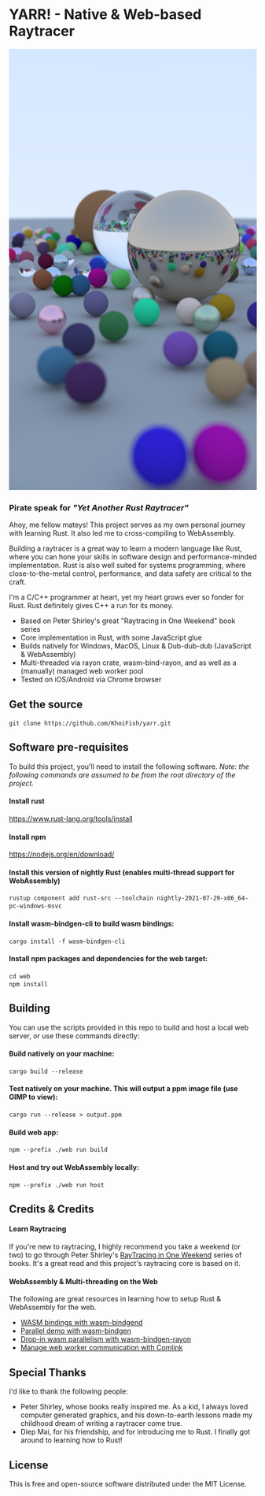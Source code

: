# YARR! - Native & Web-based Raytracer
<img src="yarr_preview.png" alt="YARR - Yet Another Rust Raytracer" />

### Pirate speak for ___"Yet Another Rust Raytracer"___

Ahoy, me fellow mateys! This project serves as my own personal journey with learning Rust. It also led me to cross-compiling to WebAssembly.

Building a raytracer is a great way to learn a modern language like Rust, where you can hone your skills in software design and performance-minded implementation. Rust is also well suited for systems programming, where close-to-the-metal control, performance, and data safety are critical to the craft.

I'm a C/C++ programmer at heart, yet my heart grows ever so fonder for Rust. Rust definitely gives C++ a run for its money.

- Based on Peter Shirley's great "Raytracing in One Weekend" book series
- Core implementation in Rust, with some JavaScript glue
- Builds natively for Windows, MacOS, Linux & Dub-dub-dub (JavaScript & WebAssembly)
- Multi-threaded via rayon crate, wasm-bind-rayon, and as well as a (manually) managed web worker pool
- Tested on iOS/Android via Chrome browser

## Get the source
```console
git clone https://github.com/KhoiFish/yarr.git
```

## Software pre-requisites

To build this project, you'll need to install the following software. *_Note: the following commands are assumed to be from the root directory of the project._*

#### Install rust
https://www.rust-lang.org/tools/install

#### Install npm
https://nodejs.org/en/download/

#### Install this version of nightly Rust (enables multi-thread support for WebAssembly)
```console
rustup component add rust-src --toolchain nightly-2021-07-29-x86_64-pc-windows-msvc
```

#### Install wasm-bindgen-cli to build wasm bindings:
```console
cargo install -f wasm-bindgen-cli
```

#### Install npm packages and dependencies for the web target:
```console
cd web
npm install
```

## Building
You can use the scripts provided in this repo to build and host a local web server, or use these commands directly:

#### Build natively on your machine:
```console
cargo build --release
```

#### Test natively on your machine. This will output a ppm image file (use GIMP to view):
```console
cargo run --release > output.ppm
```

#### Build web app:
```console
npm --prefix ./web run build
```

#### Host and try out WebAssembly locally:
```console
npm --prefix ./web run host
```

## Credits & Credits

#### Learn Raytracing
If you're new to raytracing, I highly recommend you take a weekend (or two) to go through Peter Shirley's [RayTracing in One Weekend](https://raytracing.github.io/books/RayTracingInOneWeekend.html) series of books. It's a great read and this project's raytracing core is based on it.

#### WebAssembly & Multi-threading on the Web
The following are great resources in learning how to setup Rust & WebAssembly for the web.

* [WASM bindings with wasm-bindgend](https://rustwasm.github.io/docs/wasm-bindgen/introduction.html)
* [Parallel demo with wasm-bindgen](https://github.com/rustwasm/wasm-bindgen/tree/main/examples/raytrace-parallel)
* [Drop-in wasm parallelism with wasm-bindgen-rayon](https://github.com/GoogleChromeLabs/wasm-bindgen-rayon)
* [Manage web worker communication with Comlink](https://github.com/GoogleChromeLabs/comlink)

## Special Thanks
I'd like to thank the following people:
* Peter Shirley, whose books really inspired me. As a kid, I always loved computer generated graphics, and his down-to-earth lessons made my childhood dream of writing a raytracer come true.
* Diep Mai, for his friendship, and for introducing me to Rust. I finally got around to learning how to Rust!

## License
This is free and open-source software distributed under the MIT License.
